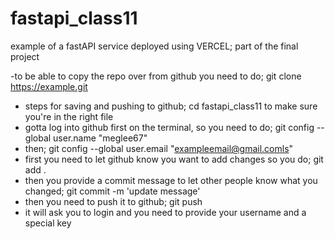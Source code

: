 # fastapi_class11
example of a fastAPI service deployed using VERCEL; part of the final project

-to be able to copy the repo over from github you need to do; git clone https://example.git
- steps for saving and pushing to github; cd fastapi_class11 to make sure you're in the right file
- gotta log into github first on the terminal, so you need to do; git config --global user.name "meglee67"
- then; git config --global user.email "exampleemail@gmail.comls"
- first you need to let github know you want to add changes so you do; git add .
- then you provide a commit message to let other people know what you changed; git commit -m 'update message'
- then you need to push it to github; git push
- it will ask you to login and you need to provide your username and a special key